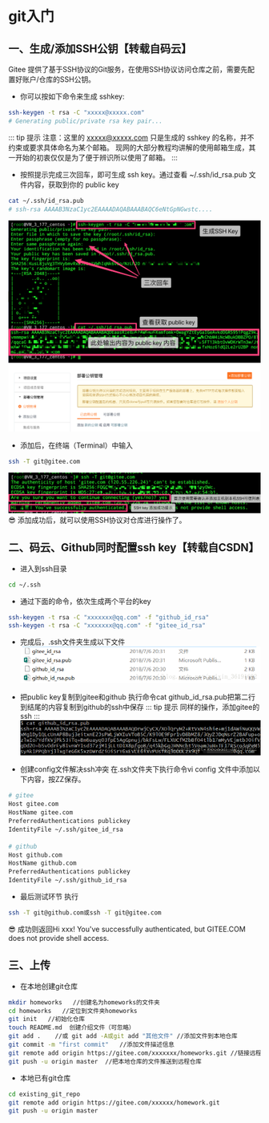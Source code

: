 
# git入门

## 一、生成/添加SSH公钥【转载自码云】
Gitee 提供了基于SSH协议的Git服务，在使用SSH协议访问仓库之前，需要先配置好账户/仓库的SSH公钥。

- 你可以按如下命令来生成 sshkey:
```sh
ssh-keygen -t rsa -C "xxxxx@xxxxx.com"  
# Generating public/private rsa key pair...
```
::: tip 提示
注意：这里的 xxxxx@xxxxx.com 只是生成的 sshkey 的名称，并不约束或要求具体命名为某个邮箱。
现网的大部分教程均讲解的使用邮箱生成，其一开始的初衷仅仅是为了便于辨识所以使用了邮箱。
:::

- 按照提示完成三次回车，即可生成 ssh key。通过查看 ~/.ssh/id_rsa.pub 文件内容，获取到你的 public key
```sh
cat ~/.ssh/id_rsa.pub
# ssh-rsa AAAAB3NzaC1yc2EAAAADAQABAAABAQC6eNtGpNGwstc....
```
![](/images/git/02.png)
![](/images/git/01.png)

- 添加后，在终端（Terminal）中输入
```sh
ssh -T git@gitee.com
```
![](/images/git/03.png)
:sunglasses: 添加成功后，就可以使用SSH协议对仓库进行操作了。

## 二、码云、Github同时配置ssh key【转载自CSDN】
- 进入到ssh目录
```sh
cd ~/.ssh  
``` 
- 通过下面的命令，依次生成两个平台的key
```sh
ssh-keygen -t rsa -C "xxxxxxx@qq.com" -f "github_id_rsa"
ssh-keygen -t rsa -C "xxxxxxx@qq.com" -f "gitee_id_rsa"  
``` 
- 完成后，.ssh文件夹生成以下文件
![](/images/git/04.png)

- 把public key复制到gitee和github
执行命令cat github_id_rsa.pub把第二行到结尾的内容复制到github的ssh中保存
::: tip 提示
同样的操作，添加gitee的ssh
:::
![](/images/git/05.png)

- 创建config文件解决ssh冲突
在.ssh文件夹下执行命令vi config
文件中添加以下内容，按ZZ保存。
```sh
# gitee
Host gitee.com
HostName gitee.com
PreferredAuthentications publickey
IdentityFile ~/.ssh/gitee_id_rsa

# github
Host github.com
HostName github.com
PreferredAuthentications publickey
IdentityFile ~/.ssh/github_id_rsa
```
- 最后测试环节
执行

```sh
ssh -T git@github.com或ssh -T git@gitee.com
``` 

:sunglasses: 成功则返回Hi xxx! You've successfully authenticated, but GITEE.COM does not provide shell access.

## 三、上传
- 在本地创建git仓库
```sh
mkdir homeworks   //创建名为homeworks的文件夹
cd homeworks   //定位到文件夹homeworks
git init   //初始化仓库
touch README.md  创建介绍文件（可忽略）
git add .    //或 git add -A或git add "其他文件" //添加文件到本地仓库
git commit -m "first commit"   //添加文件描述信息
git remote add origin https://gitee.com/xxxxxxx/homeworks.git //链接远程仓库地址，创建主分支()
git push -u origin master  //把本地仓库的文件推送到远程仓库
```
- 本地已有git仓库
```sh
cd existing_git_repo
git remote add origin https://gitee.com/xxxxxx/homework.git
git push -u origin master
```


